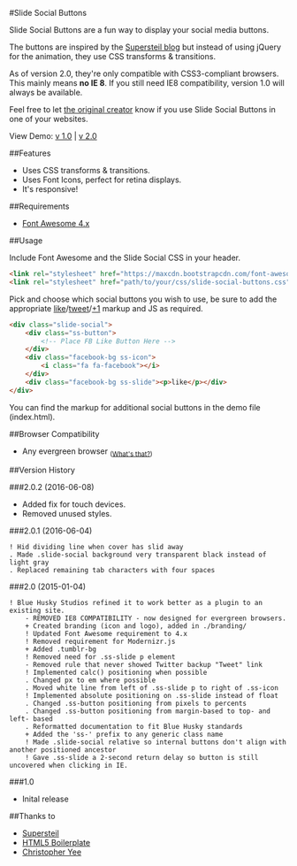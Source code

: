 #Slide Social Buttons

Slide Social Buttons are a fun way to display your social media buttons.

The buttons are inspired by the [Supersteil blog](http://supersteil.com/blog) but instead of using jQuery for the animation, they use CSS transforms & transitions.

As of version 2.0, they're only compatible with CSS3-compliant browsers. This mainly means <strong>no IE 8</strong>. If you still need IE8 compatibility, version 1.0 will always be available.

Feel free to let [the original creator](http://www.twitter.com/cmyee) know if you use Slide Social Buttons in one of your websites.</p>

View Demo: [v 1.0](http://christopheryee.ca/slide-social-buttons/) | [v 2.0](http://shared.bhstudios.org/_plug/slide-social-buttons/)

##Features

- Uses CSS transforms & transitions.
- Uses Font Icons, perfect for retina displays.
- It's responsive!

##Requirements

- [Font Awesome 4.x](http://fortawesome.github.io/Font-Awesome/)

##Usage

Include Font Awesome and the Slide Social CSS in your header.

```html
<link rel="stylesheet" href="https://maxcdn.bootstrapcdn.com/font-awesome/4.2.0/css/font-awesome.min.css">
<link rel="stylesheet" href="path/to/your/css/slide-social-buttons.css">
```

Pick and choose which social buttons you wish to use, be sure to add the appropriate [like](https://developers.facebook.com/docs/reference/plugins/like/)/[tweet](https://twitter.com/about/resources/buttons)/[+1](https://developers.google.com/+/web/+1button/?hl=en) markup and JS as required.

```html
<div class="slide-social">
    <div class="ss-button">
    	<!-- Place FB Like Button Here -->
    </div>
    <div class="facebook-bg ss-icon">
        <i class="fa fa-facebook"></i>
    </div>
    <div class="facebook-bg ss-slide"><p>like</p></div>
</div>
```

You can find the markup for additional social buttons in the demo file (index.html).

##Browser Compatibility

- Any evergreen browser <sub>([What's that?](http://eisenbergeffect.bluespire.com/evergreen-browsers/))</sub>

##Version History

###2.0.2 (2016-06-08)

- Added fix for touch devices.
- Removed unused styles.

###2.0.1 (2016-06-04)

	! Hid dividing line when cover has slid away
	. Made .slide-social background very transparent black instead of light gray
	. Replaced remaining tab characters with four spaces

###2.0 (2015-01-04)

	! Blue Husky Studios refined it to work better as a plugin to an existing site.
		- REMOVED IE8 COMPATIBILITY - now designed for evergreen browsers.
		+ Created branding (icon and logo), added in ./branding/
		! Updated Font Awesome requirement to 4.x
		! Removed requirement for Modernizr.js
		+ Added .tumblr-bg
		! Removed need for .ss-slide p element
		- Removed rule that never showed Twitter backup "Tweet" link
		! Implemented calc() positioning when possible
		. Changed px to em where possible
		. Moved white line from left of .ss-slide p to right of .ss-icon
		! Implemented absolute positioning on .ss-slide instead of float
		. Changed .ss-button positioning from pixels to percents
		. Changed .ss-button positioning from margin-based to top- and left- based
		. Reformatted documentation to fit Blue Husky standards
		+ Added the 'ss-' prefix to any generic class name
		! Made .slide-social relative so internal buttons don't align with another positioned ancestor
		! Gave .ss-slide a 2-second return delay so button is still uncovered when clicking in IE.

###1.0

- Inital release

##Thanks to

- [Supersteil](http://supersteil.com/)
- [HTML5 Boilerplate](http://html5boilerplate.com/)
- [Christopher Yee](http://christopheryee.ca/)
